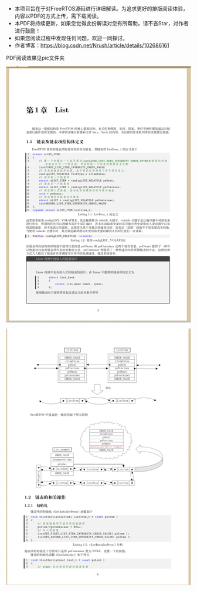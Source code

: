 - 本项目旨在于对FreeRTOS源码进行详细解读。为追求更好的排版阅读体验，内容以PDF的方式上传，需下载阅读。
- 本PDF将持续更新，如果您觉得此份解读对您有所帮助，请不吝Star，对作者进行鼓励！
- 如果您阅读过程中发现任何问题，欢迎一同探讨。
- 作者博客：https://blog.csdn.net/Nrush/article/details/102686161

PDF阅读效果见pic文件夹

![](/pic/pdf-show1.png)

![](/pic/pdf-show2.png)

